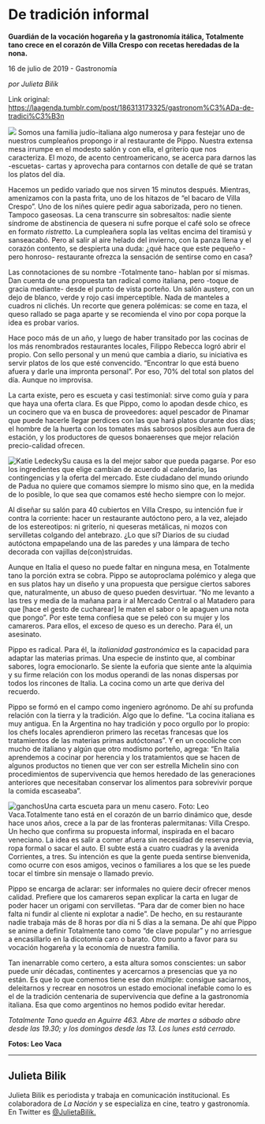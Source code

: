 # De tradición informal

**Guardián de la vocación hogareña y la gastronomía itálica, Totalmente tano crece en el corazón de Villa Crespo con recetas heredadas de la nona.**

16 de julio de 2019 - Gastronomía

_por Julieta Bilik_

Link original: https://laagenda.tumblr.com/post/186313173325/gastronom%C3%ADa-de-tradici%C3%B3n

![](https://64.media.tumblr.com/7646604b72c2fdef5bfe0a3efd11bfc8/tumblr_pupd78noZe1u3lb1ko5_1280.jpg)
Somos una familia judío-italiana algo numerosa y para festejar uno de nuestros cumpleaños propongo ir al restaurante de Pippo. Nuestra extensa mesa irrumpe en el modesto salón y con ella, el griterío que nos caracteriza. El mozo, de acento centroamericano, se acerca para darnos las -escuetas- cartas y aprovecha para contarnos con detalle de qué se tratan los platos del día. 

Hacemos un pedido variado que nos sirven 15 minutos después. Mientras, amenizamos con la pasta frita, uno de los hitazos de “el bacaro de Villa Crespo”. Uno de los niñes quiere pedir agua saborizada, pero no tienen. Tampoco gaseosas. La cena transcurre sin sobresaltos: nadie siente síndrome de abstinencia de quesera ni sufre porque el café solo se ofrece en formato *ristretto*. La cumpleañera sopla las velitas encima del tiramisú y sanseacabó. Pero al salir al aire helado del invierno, con la panza llena y el corazón contento, se despierta una duda: ¿qué hace que este pequeño -pero honroso- restaurante ofrezca la sensación de sentirse como en casa?

Las connotaciones de su nombre -Totalmente tano- hablan por sí mismas. Dan cuenta de una propuesta tan radical como italiana, pero -toque de gracia mediante- desde el punto de vista porteño. Un salón austero, con un dejo de blanco, verde y rojo casi imperceptible. Nada de manteles a cuadros ni clichés. Un recorte que genera polémicas: se come en taza, el queso rallado se paga aparte y se recomienda el vino por copa porque la idea es probar varios. 

Hace poco más de un año, y luego de haber transitado por las cocinas de los más renombrados restaurantes locales, Filippo Rebecca logró abrir el propio. Con sello personal y un menú que cambia a diario, su iniciativa es servir platos de los que esté convencido. “Encontrar lo que está bueno afuera y darle una impronta personal”. Por eso, 70% del total son platos del día. Aunque no improvisa.

La carta existe, pero es escueta y casi testimonial: sirve como guía y para que haya una oferta clara. Es que Pippo, como lo apodan desde chico, es un cocinero que va en busca de proveedores: aquel pescador de Pinamar que puede hacerle llegar perdices con las que hará platos durante dos días; el hombre de la huerta con los tomates más sabrosos posibles aun fuera de estación, y los productores de quesos bonaerenses que mejor relación precio-calidad ofrecen. 

![Katie Ledecky](https://64.media.tumblr.com/c845f293745e0730daaa6508f11ac371/858d69117f6f01b1-db/s400x600/3db973531de4e9cfceae09337abc6b6a965ee4c2.jpg)Su causa es la del mejor sabor que pueda pagarse. Por eso los ingredientes que elige cambian de acuerdo al calendario, las contingencias y la oferta del mercado. Este ciudadano del mundo oriundo de Padua no quiere que comamos siempre lo mismo sino que, en la medida de lo posible, lo que sea que comamos esté hecho siempre con lo mejor.

Al diseñar su salón para 40 cubiertos en Villa Crespo, su intención fue ir contra la corriente: hacer un restaurante autóctono pero, a la vez, alejado de los estereotipos: ni griterío, ni queseras metálicas, ni mozos con servilletas colgando del antebrazo. ¿Lo que sí? Diarios de su ciudad autóctona empapelando una de las paredes y una lámpara de techo decorada con vajillas de(con)struidas. 

Aunque en Italia el queso no puede faltar en ninguna mesa, en Totalmente tano la porción extra se cobra. Pippo se autoproclama polémico y alega que en sus platos hay un diseño y una propuesta que persigue ciertos sabores que, naturalmente, un abuso de queso pueden desvirtuar. “No me levanto a las tres y media de la mañana para ir al Mercado Central o al Matadero para que [hace el gesto de cucharear] le maten el sabor o le apaguen una nota que pongo”. Por este tema confiesa que se peleó con su mujer y los camareros. Para ellos, el exceso de queso es un derecho. Para él, un asesinato.

Pippo es radical. Para él, la *italianidad gastronómica* es la capacidad para adaptar las materias primas. Una especie de instinto que, al combinar sabores, logra emocionarlo. Se siente la euforia que siente ante la alquimia y su firme relación con los modus operandi de las nonas dispersas por todos los rincones de Italia. La cocina como un arte que deriva del recuerdo. 

Pippo se formó en el campo como ingeniero agrónomo. De ahí su profunda relación con la tierra y la tradición. Algo que lo define. “La cocina italiana es muy antigua. En la Argentina no hay tradición y poco orgullo por lo propio: los chefs locales aprendieron primero las recetas francesas que los tratamientos de las materias primas autóctonas”. Y en un cocoliche con mucho de italiano y algún que otro modismo porteño, agrega: “En Italia aprendemos a cocinar por herencia y los tratamientos que se hacen de algunos productos no tienen que ver con ser estrella Michelin sino con procedimientos de supervivencia que hemos heredado de las generaciones anteriores que necesitaban conservar los alimentos para sobrevivir porque la comida escaseaba”.

![ganchos](https://64.media.tumblr.com/4dbc09dcd03a71301e6fec6389d5fb53/858d69117f6f01b1-08/s500x750/c4b6bd8384cd5c2dee71815a5ad3369cfbe4659f.jpg)Una carta escueta para un menu casero. Foto: Leo Vaca.Totalmente tano está en el corazón de un barrio dinámico que, desde hace unos años, crece a la par de las fronteras palermitanas: Villa Crespo. Un hecho que confirma su propuesta informal, inspirada en el bacaro veneciano. La idea es salir a comer afuera sin necesidad de reserva previa, ropa formal o sacar el auto. El subte está a cuatro cuadras y la avenida Corrientes, a tres. Su intención es que la gente pueda sentirse bienvenida, como ocurre con esos amigos, vecinos o familiares a los que se les puede tocar el timbre sin mensaje o llamado previo. 

Pippo se encarga de aclarar: ser informales no quiere decir ofrecer menos calidad. Prefiere que los camareros sepan explicar la carta en lugar de poder hacer un origami con servilletas. “Para dar de comer bien no hace falta ni fundir al cliente ni explotar a nadie”. De hecho, en su restaurante nadie trabaja más de 8 horas por día ni 5 días a la semana. De ahí que Pippo se anime a definir Totalmente tano como “de clave popular” y no arriesgue a encasillarlo en la dicotomía caro o barato. Otro punto a favor para su vocación hogareña y la economía de nuestra familia.

Tan inenarrable como certero, a esta altura somos conscientes: un sabor puede unir décadas, continentes y acercarnos a presencias que ya no están. Es que lo que comemos tiene ese don múltiple: consigue saciarnos, deleitarnos y recrear en nosotros un estado emocional inefable como lo es el de la tradición centenaria de supervivencia que define a la gastronomía italiana. Esa que como argentinos no hemos podido evitar heredar. 

*Totalmente Tano queda en Aguirre 463. Abre de martes a sábado abre desde las 19.30; y los domingos desde las 13. Los lunes está cerrado.* 

  


**Fotos: Leo Vaca**  




---

Julieta Bilik
-------------

 Julieta Bilik es periodista y trabaja en comunicación institucional. Es colaboradora de *La Nación* y se especializa en cine, teatro y gastronomía. En Twitter es [@JulietaBilik.](https://twitter.com/julietabilik) 


